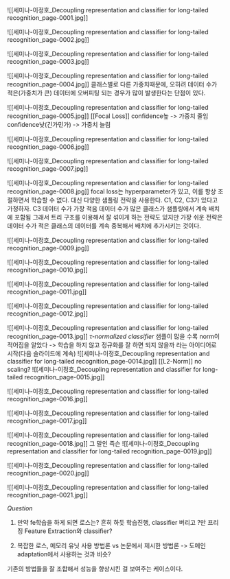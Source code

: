 ![[세미나-이정호_Decoupling representation and classifier for long-tailed recognition_page-0001.jpg]]

![[세미나-이정호_Decoupling representation and classifier for long-tailed recognition_page-0002.jpg]]

![[세미나-이정호_Decoupling representation and classifier for long-tailed recognition_page-0003.jpg]]

![[세미나-이정호_Decoupling representation and classifier for long-tailed recognition_page-0004.jpg]]
클래스별로 다른 가중치때문에, 오히려 데이터 수가 적은(가중치가 큰) 데이터에 오버피팅 되는 경우가 많이 발생한다는 단점이 있다.

![[세미나-이정호_Decoupling representation and classifier for long-tailed recognition_page-0005.jpg]]
[[Focal Loss]]
confidence높 -> 가중치 줄임
confidence낮(긴가민가) -> 가중치 늘림

![[세미나-이정호_Decoupling representation and classifier for long-tailed recognition_page-0006.jpg]]

![[세미나-이정호_Decoupling representation and classifier for long-tailed recognition_page-0007.jpg]]

![[세미나-이정호_Decoupling representation and classifier for long-tailed recognition_page-0008.jpg]]
focal loss는 hyperparameter가 있고, 이를 항상 조절하면서 학습할 수 없다.
대신 다양한 샘플링 전략을 사용한다.
	C1, C2, C3가 있다고 가정하자.
		C3 데이터 수가 가장 적음
		데이터 수가 많은 클래스가 샘플링에서 계속 배치에 포함됨
		그래서 트리 구조를 이용해서 잘 섞이게 하는 전략도 있지만 가장 쉬운 전략은 데이터 수가 적은 클래스의 데이터를 계속 중복해서 배치에 추가시키는 것이다.


![[세미나-이정호_Decoupling representation and classifier for long-tailed recognition_page-0009.jpg]]

![[세미나-이정호_Decoupling representation and classifier for long-tailed recognition_page-0010.jpg]]

![[세미나-이정호_Decoupling representation and classifier for long-tailed recognition_page-0011.jpg]]

![[세미나-이정호_Decoupling representation and classifier for long-tailed recognition_page-0012.jpg]]

![[세미나-이정호_Decoupling representation and classifier for long-tailed recognition_page-0013.jpg]]
*$\tau$-normalized classifier*
샘플이 많을 수록 norm이 적어짐을 알았다
-> 학습을 하지 않고 정규화를 잘 하면 되지 않을까 라는 아이디어로 시작(다음 슬라이드에 계속)
![[세미나-이정호_Decoupling representation and classifier for long-tailed recognition_page-0014.jpg]]
[[L2-Norm]]
no scaling?
![[세미나-이정호_Decoupling representation and classifier for long-tailed recognition_page-0015.jpg]]

![[세미나-이정호_Decoupling representation and classifier for long-tailed recognition_page-0016.jpg]]

![[세미나-이정호_Decoupling representation and classifier for long-tailed recognition_page-0017.jpg]]

![[세미나-이정호_Decoupling representation and classifier for long-tailed recognition_page-0018.jpg]]
그 말인 즉슨
![[세미나-이정호_Decoupling representation and classifier for long-tailed recognition_page-0019.jpg]]

![[세미나-이정호_Decoupling representation and classifier for long-tailed recognition_page-0020.jpg]]

![[세미나-이정호_Decoupling representation and classifier for long-tailed recognition_page-0021.jpg]]

*Question*
1. 만약 fe학습을 하게 되면 로스는?
	흔히 하듯 학습진행, classifier 버리고 ?만 프리징
Feature Extraction와 classifier?

2. 복잡한 로스, 메모리 유닛 사용 방법론 vs 논문에서 제시한 방법론
	-> 도메인 adaptation에서 사용하는 것과 비슷?

기존의 방법들을 잘 조합해서 성능을 향상시킨 걸 보여주는 케이스이다.